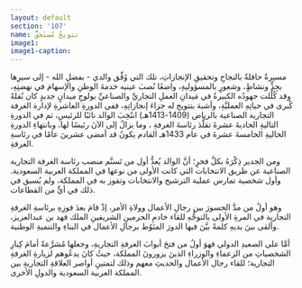 ```yaml
---
layout: default
section: '107'
name: تتويجٌ مُستَحَقٌّ
image1: 
image1-caption: 
---
```


مسيرةٌ حافلةٌ بالنجاحِ وتحقيقِ الإنجازاتِ، تلك التي وُفِّق والدي - بفضلِ الله - إلى سيرِها بجِدٍّ ونشاطٍ، وشعورٍ بالمسؤوليةِ، واضعًا نُصبَ عينيه خدمةَ الوطنِ والإسهامَ في نهضتِهِ، وقد كُلِّلت جهودُه الكبيرةُ في مَيدانِ العملِ التجاريِّ والصناعيِّ بولوجِ ميدانٍ جديدٍ كان نُقلةً كُبرى في حياتِهِ العمليَّةِ، وأشبهَ بتتويج له جزاءَ إنجازاتِهِ، ففي الدورةِ العاشرةِ لإدارة الغرفة التجارية الصناعية بالرياض (1409-1413هـ) انتُخِبَ الوالد نائبًا للرئيسِ، ثم في الدورةِ التاليةِ الحاديةَ عشرةَ تقلَّدَ رئاسةَ الغرفةِ ، وما يزالُ إلى الآنَ رئيسًا لها، وبانتهاءِ الدورةِ الحاليةِ الخامسةَ عشرةَ في عام 1433هـ القادم يكونُ قد أمضى عشرينَ عامًا في رئاسةِ الغرفةِ.

ومن الجدير ذِكْرَهُ بكلَّ فخرٍ؛ أنَّ الوالد يُعدُّ أول من تَسنَّم منصب رئاسة الغرفة التجارية الصناعية عن طريق الانتخابات التي كانت الأولى من نوعها في المملكة العربية السعودية. وأول شخصية تمارس عملية الترشيح والانتخابات وتفوز به في المملكة، ولم يُسبق في ذلك في أيٍّ من القطاعات.

وهو أولُ من مدَّ الجسورَ بين رجالِ الأعمال وولاةِ الأمر، إذْ قامَ بعدَ فوزِهِ برئاسةِ الغرفةِ التجارية في المرةِ الأولى بالتوجُّهِ للقاء خادمِ الحرمينِ الشريفينِ الملك فهد بن عبدالعزيز، وألقى بينَ يديهِ كلمةً بيَّنَ فيها الدورَ المنَوُط برجالِ الأعمال في البناءِ والتنميةِ الوطنية.

أمَّا على الصعيدِ الدولي فهوَ أولُ من فتحَ أبوابَ الغرفةِ التجاريةِ، وجعلها مُشرَّعةً أمامَ كِبارِ الشخصياتِ من الزعماءِ والوزراءِ الذينَ يزورونَ المملكة، حيثُ كانَ يدعُوهم لزيارةِ الغرفةِ التجارية؛ للقاء رجال الأعمال والحديثِ معهم وذلك لتمتينِ أواصر العلاقةِ التجاريةِ بين المملكة العربية السعودية والدولِ الأخرى.
